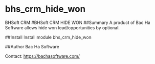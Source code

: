 # bhs_crm_hide_won
BHSoft CRM
#BHSoft CRM HIDE WON
##Summary
A product of Bac Ha Software  allows hide won lead/opportunities by optional.

##Install
Install module bhs_crm_hide_won

##Author
Bac Ha Software

Contact: https://bachasoftware.com/
